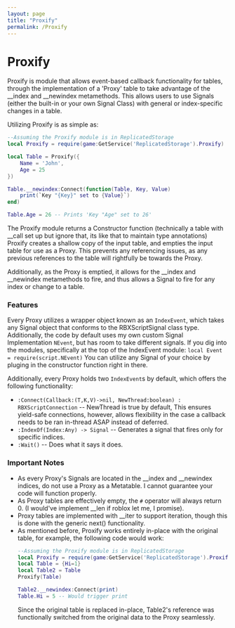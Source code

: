 ```yaml
---
layout: page
title: "Proxify"
permalink: /Proxify
---
```

# Proxify

Proxify is module that allows event-based callback functionality for tables, through the implementation of a 'Proxy' table to take advantage of the __index and __newindex metamethods.
This allows users to use Signals (either the built-in or your own Signal Class) with general or index-specific changes in a table.

Utilizing Proxify is as simple as:
```lua
--Assuming the Proxify module is in ReplicatedStorage
local Proxify = require(game:GetService('ReplicatedStorage').Proxify)

local Table = Proxify({
    Name = 'John',
    Age = 25
})

Table.__newindex:Connect(function(Table, Key, Value)
    print(`Key "{Key}" set to {Value}`)
end)

Table.Age = 26 -- Prints 'Key "Age" set to 26'
```

The Proxify module returns a Constructor function (technically a table with __call set up but ignore that, its like that to maintain type annotations) 
Proxify creates a shallow copy of the input table, and empties the input table for use as a Proxy. This prevents any referencing issues, as any previous references to the table will rightfully be towards the Proxy.

Additionally, as the Proxy is emptied, it allows for the __index and __newindex metamethods to fire, and thus allows a Signal to fire for any index or change to a table.

### Features
Every Proxy utilizes a wrapper object known as an `IndexEvent`, which takes any Signal object that conforms to the RBXScriptSignal class type.
Additionally, the code by default uses my own custom Signal Implementation `NEvent`, but has room to take different signals.
If you dig into the modules, specifically at the top of the IndexEvent module: `local Event = require(script.NEvent)`
You can utilize any Signal of your choice by pluging in the constructor function right in there.

Additionally, every Proxy holds two `IndexEvent`s by default, which offers the following functionality:
- `:Connect(Callback:(T,K,V)->nil, NewThread:boolean) : RBXScriptConnection` -- NewThread is true by default, This ensures yield-safe connections, however, allows flexibility in the case a callback needs to be ran in-thread ASAP instead of deferred.
- `:IndexOf(Index:Any) -> Signal` -- Generates a signal that fires only for specific indices.
- `:Wait()` -- Does what it says it does.

### Important Notes
- As every Proxy's Signals are located in the __index and __newindex indices, do not use a Proxy as a Metatable. I cannot guarantee your code will function properly.
- As Proxy tables are effectively empty, the `#` operator will always return 0. (I would've implement __len if roblox let me, I promise).
- Proxy tables are implemented with __iter to support iteration, though this is done with the generic next() functionality.
- As mentioned before, Proxify works entirely in-place with the original table, for example, the following code would work:
  ```lua
  --Assuming the Proxify module is in ReplicatedStorage
  local Proxify = require(game:GetService('ReplicatedStorage').Proxify)
  local Table = {Hi=1}
  local Table2 = Table
  Proxify(Table)

  Table2.__newindex:Connect(print)
  Table.Hi = 5 -- Would trigger print
  ```
  Since the original table is replaced in-place, Table2's reference was functionally switched from the original data to the Proxy seamlessly.
